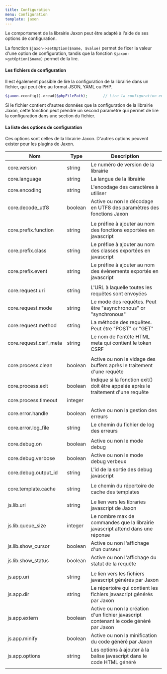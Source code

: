 ```yaml
---
title: Configuration
menu: Configuration
template: jaxon
---
```


Le comportement de la librairie Jaxon peut être adapté à l'aide de ses options de configuration.

La fonction `$jaxon->setOption($name, $value)` permet de fixer la valeur d'une option de configuration, tandis que la fonction `$jaxon->getOption($name)` permet de la lire.

#### Les fichiers de configuration

Il est également possible de lire la configuration de la librairie dans un fichier, qui peut être au format JSON, YAML ou PHP.
```php
$jaxon->config()->read($phpFilePath);       // Lire la configuration en fonction de l'extension du fichier.
```
Si le fichier contient d'autres données que la configuration de la librairie Jaxon, cette fonction peut prendre un second paramètre qui permet de lire la configuration dans une section du fichier.

#### La liste des options de configuration

Ces options sont celles de la librairie Jaxon. D'autres options peuvent exister pour les plugins de Jaxon.

| Nom | Type | Description |
|-----|------|-------------|
| core.version                  | string  | Le numéro de version de la librairie |
| core.language                 | string  | La langue de la librairie |
| core.encoding                 | string  | L'encodage des caractères à utiliser |
| core.decode_utf8              | boolean | Active ou non le décodage en UTF8 des paramètres des fonctions Jaxon |
| | | |
| core.prefix.function          | string  | Le préfixe à ajouter au nom des fonctions exportées en javascript |
| core.prefix.class             | string  | Le préfixe à ajouter au nom des classes exportées en javascript |
| core.prefix.event             | string  | Le préfixe à ajouter au nom des évènements exportés en javascript |
| | | |
| core.request.uri              | string  | L'URL à laquelle toutes les requêtes sont envoyées |
| core.request.mode             | string  | Le mode des requêtes. Peut être "asynchronous" or "synchronous" |
| core.request.method           | string  | La méthode des requêtes. Peut être "POST" or "GET" |
| core.request.csrf_meta        | string  | Le nom de l'entête HTML meta qui contient le token CSRF |
| | | |
| core.process.clean            | boolean | Active ou non le vidage des buffers après le traitement d'une requête |
| core.process.exit             | boolean | Indique si la fonction exit() doit être appelée après le traitement d'une requête |
| core.process.timeout          | integer |  |
| | | |
| core.error.handle             | boolean | Active ou non la gestion des erreurs |
| core.error.log_file           | string  | Le chemin du fichier de log des erreurs |
| | | |
| core.debug.on                 | boolean | Active ou non le mode debug |
| core.debug.verbose            | boolean | Active ou non le mode debug verbeux |
| core.debug.output_id          | string  | L'id de la sortie des debug javascript |
| | | |
| core.template.cache           | string  | Le chemin du répertoire de cache des templates |
| | | |
| js.lib.uri                    | string  | Le lien vers les libraries javascript de Jaxon |
| js.lib.queue_size             | integer | Le nombre max de commandes que la librairie javascript attend dans une réponse |
| js.lib.show_cursor            | boolean | Active ou non l'affichage d'un curseur |
| js.lib.show_status            | boolean | Active ou non l'affichage du statut de la requête |
| | | |
| js.app.uri                    | string  | Le lien vers les fichiers javascript générés par Jaxon |
| js.app.dir                    | string  | Le répertoire qui contient les fichiers javascript générés par Jaxon |
| js.app.extern                 | boolean | Active ou non la création d'un fichier javascript contenant le code généré par Jaxon |
| js.app.minify                 | boolean | Active ou non la minification du code généré par Jaxon |
| js.app.options                | string  | Les options à ajouter à la balise javascript dans le code HTML généré |
| | | |
